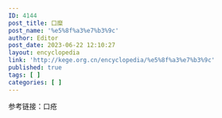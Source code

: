 ```yaml
---
ID: 4144
post_title: 口糜
post_name: '%e5%8f%a3%e7%b3%9c'
author: Editor
post_date: 2023-06-22 12:10:27
layout: encyclopedia
link: 'http://kege.org.cn/encyclopedia/%e5%8f%a3%e7%b3%9c'
published: true
tags: [ ]
categories: [ ]
---
```

参考链接：口疮